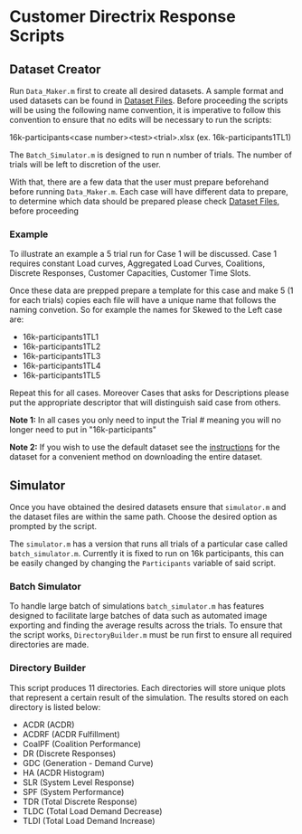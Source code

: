 # Customer Directrix Response Scripts

## Dataset Creator
Run `Data_Maker.m` first to create all desired datasets. A sample format and used datasets can be found in [Dataset Files](https://github.com/MonsiBoy/Customer-Directrix-Response/tree/main/Dataset%20Files). Before proceeding the scripts will be using the following name convention, it is imperative to follow this convention to ensure that no edits will be necessary to run the scripts:

16k-participants\<case number\>\<test\>\<trial\>.xlsx
(ex. 16k-participants1TL1)

The `Batch_Simulator.m` is designed to run n number of trials. The number of trials will be left to discretion of the user. 

With that, there are a few data that the user must prepare beforehand before running `Data_Maker.m`. Each case will have different data to prepare, to determine which data should be prepared please check [Dataset Files](https://github.com/MonsiBoy/Customer-Directrix-Response/tree/main/Dataset%20Files), before proceeding

### Example
To illustrate an example a 5 trial run for Case 1 will be discussed. Case 1 requires constant Load curves, Aggregated Load Curves, Coalitions, Discrete Responses, Customer Capacities, Customer Time Slots. 

Once these data are prepped prepare a template for this case and make 5 (1 for each trials) copies each file will have a unique name that follows the naming convetion. So for example the names for Skewed to the Left case  are:

- 16k-participants1TL1
- 16k-participants1TL2
- 16k-participants1TL3
- 16k-participants1TL4
- 16k-participants1TL5

Repeat this for all cases. Moreover Cases that asks for Descriptions please put the appropriate descriptor that will distinguish said case from others.

**Note 1:**
In all cases you only need to input the Trial # meaning you will no longer need to put in "16k-participants<case><case type>"

**Note 2:**
If you wish to use the default dataset see the [instructions](https://github.com/MonsiBoy/Customer-Directrix-Response/blob/25cf601c35fcc99aa6780a069886df86429efcdd/Dataset%20Files/Instructions.md) for the dataset for a convenient method on downloading the entire dataset.

## Simulator

Once you have obtained the desired datasets ensure that `simulator.m` and the dataset files are within the same path. Choose the desired option as prompted by the script. 

The `simulator.m` has a version that runs all trials of a particular case called `batch_simulator.m`. Currently it is fixed to run on 16k participants, this can be easily changed by changing the `Participants` variable of said script.

### Batch Simulator
To handle large batch of simulations `batch_simulator.m` has features designed to facilitate large batches of data such as automated image exporting and finding the average results across the trials. To ensure that the script works, `DirectoryBuilder.m` must be run first to ensure all required directories are made.

### Directory Builder
This script produces 11 directories. Each directories will store unique plots that represent a certain result of the simulation. The results stored on each directory is listed below:

- ACDR (ACDR)
- ACDRF (ACDR Fulfillment)
- CoalPF (Coalition Performance)
- DR (Discrete Responses)
- GDC (Generation - Demand Curve)
- HA (ACDR Histogram)
- SLR (System Level Response)
- SPF (System Performance)
- TDR (Total Discrete Response)
- TLDC (Total Load Demand Decrease)
- TLDI (Total Load Demand Increase)
